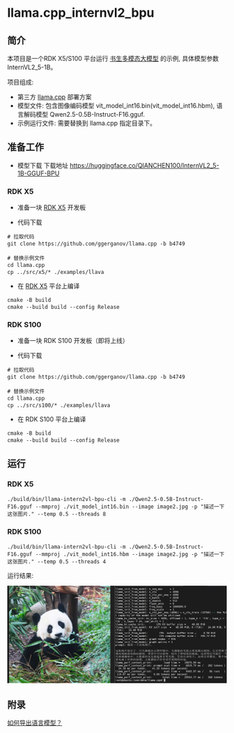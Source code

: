 # llama.cpp_internvl2_bpu


## 简介
  本项目是一个RDK X5/S100 平台运行 [书生多模态大模型](https://huggingface.co/OpenGVLab/InternVL2_5-1B) 的示例, 具体模型参数 InternVL2_5-1B。

  项目组成:
  
  - 第三方 [llama.cpp](https://github.com/ggerganov/llama.cpp) 部署方案
  - 模型文件: 包含图像编码模型 vit_model_int16.bin(vit_model_int16.hbm), 语言解码模型 Qwen2.5-0.5B-Instruct-F16.gguf.
  - 示例运行文件: 需要替换到 llama.cpp 指定目录下。

## 准备工作

- 模型下载
  下载地址 https://huggingface.co/QIANCHEN100/InternVL2_5-1B-GGUF-BPU

### RDK X5
- 准备一块 [RDK X5](https://developer.d-robotics.cc/rdkx5) 开发板

- 代码下载

```shell
# 拉取代码
git clone https://github.com/ggerganov/llama.cpp -b b4749

# 替换示例文件
cd llama.cpp
cp ../src/x5/* ./examples/llava
```

- 在 [RDK X5](https://developer.d-robotics.cc/rdkx5) 平台上编译
```shell
cmake -B build
cmake --build build --config Release
```

### RDK S100
- 准备一块 RDK S100 开发板（即将上线） 

- 代码下载

```shell
# 拉取代码
git clone https://github.com/ggerganov/llama.cpp -b b4749

# 替换示例文件
cd llama.cpp
cp ../src/s100/* ./examples/llava
```

- 在 RDK S100 平台上编译
```shell
cmake -B build
cmake --build build --config Release
```

## 运行

### RDK X5
```
./build/bin/llama-intern2vl-bpu-cli -m ./Qwen2.5-0.5B-Instruct-F16.gguf --mmproj ./vit_model_int16.bin --image image2.jpg -p "描述一下这张图片." --temp 0.5 --threads 8
```

### RDK S100
```
./build/bin/llama-intern2vl-bpu-cli -m ./Qwen2.5-0.5B-Instruct-F16.gguf --mmproj ./vit_model_int16.hbm --image image2.jpg -p "描述一下这张图片." --temp 0.5 --threads 4
```

运行结果:

![image](img/result.png)

## 附录

[如何导出语言模型？](./utils/README.md)
